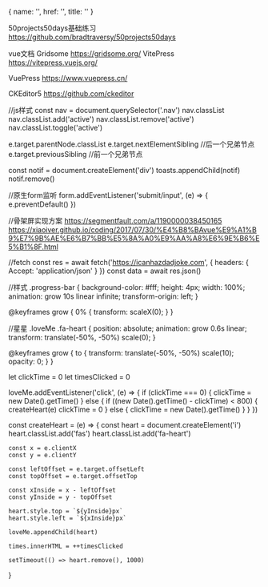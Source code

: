 { name: '', href: '', title: '' }

50projects50days基础练习
https://github.com/bradtraversy/50projects50days

vue文档
  Gridsome 
    https://gridsome.org/
  VitePress
    https://vitepress.vuejs.org/

  VuePress
    https://www.vuepress.cn/


CKEditor5
  https://github.com/ckeditor
  
 

//js样式
const nav = document.querySelector('.nav')
nav.classList
nav.classList.add('active')
nav.classList.remove('active')
nav.classList.toggle('active')

e.target.parentNode.classList
e.target.nextElementSibling  //后一个兄弟节点
e.target.previousSibling     //前一个兄弟节点

const notif = document.createElement('div')
toasts.appendChild(notif)
notif.remove()


//原生form监听
form.addEventListener('submit/input', (e) => {
    e.preventDefault()
})

//骨架屏实现方案
  https://segmentfault.com/a/1190000038450165
  https://xiaoiver.github.io/coding/2017/07/30/%E4%B8%BAvue%E9%A1%B9%E7%9B%AE%E6%B7%BB%E5%8A%A0%E9%AA%A8%E6%9E%B6%E5%B1%8F.html


//fetch
	const res = await fetch('https://icanhazdadjoke.com', {
		headers: { Accept: 'application/json' }
	})
	const data = await res.json()

//样式
.progress-bar {
  background-color: #fff;
  height: 4px;
  width: 100%;
  animation: grow 10s linear infinite;
  transform-origin: left;
}

@keyframes grow {
  0% {
    transform: scaleX(0);
  }
}


//星星
.loveMe .fa-heart {
  position: absolute;
  animation: grow 0.6s linear;
  transform: translate(-50%, -50%) scale(0);
}

@keyframes grow {
  to {
    transform: translate(-50%, -50%) scale(10);
    opacity: 0;
  }
}

let clickTime = 0
let timesClicked = 0

loveMe.addEventListener('click', (e) => {
    if (clickTime === 0) {
        clickTime = new Date().getTime()
    } else {
        if ((new Date().getTime() - clickTime) < 800) {
            createHeart(e)
            clickTime = 0
        } else {
            clickTime = new Date().getTime()
        }
    }
})

const createHeart = (e) => {
    const heart = document.createElement('i')
    heart.classList.add('fas')
    heart.classList.add('fa-heart')

    const x = e.clientX
    const y = e.clientY

    const leftOffset = e.target.offsetLeft
    const topOffset = e.target.offsetTop

    const xInside = x - leftOffset
    const yInside = y - topOffset

    heart.style.top = `${yInside}px`
    heart.style.left = `${xInside}px`

    loveMe.appendChild(heart)

    times.innerHTML = ++timesClicked

    setTimeout(() => heart.remove(), 1000)
}






